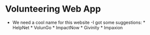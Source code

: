 # Volunteering Web App
- We need a cool name for this website
    -I got some suggestions:
        * HelpNet
        * VolunGo
        * ImpactNow
        * Givinity
        * Impaxion
